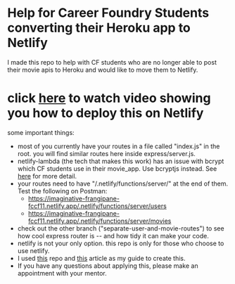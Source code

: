 # Help for Career Foundry Students converting their Heroku app to Netlify

I made this repo to help with CF students who are no longer able to post their movie apis to Heroku and would like to move them to Netlify.

# click [here](https://www.loom.com/share/528e9fb968114735b53d09ab518e477e) to watch video showing you how to deploy this on Netlify

some important things: 
- most of you currently have your routes in a file called "index.js" in the root.  you will find similar routes here inside express/server.js.
- netlify-lambda (the tech that makes this work) has an issue with bcrypt which CF students use in their movie_app.  Use bcryptjs instead. See [here](https://github.com/netlify/netlify-lambda/issues/132) for more detail.
- your routes need to have "/.netlify/functions/server/" at the end of them.  Test the following on Postman:
	- https://imaginative-frangipane-fccf11.netlify.app/.netlify/functions/server/users
	- https://imaginative-frangipane-fccf11.netlify.app/.netlify/functions/server/movies
- check out the other branch ("separate-user-and-movie-routes") to see how cool express router is -- and how tidy it can make your code.
- netlify is not your only option.  this repo is only for those who choose to use netlify.
- I used [this](https://github.com/neverendingqs/netlify-express/blob/master/server-local.js) repo and [this](https://www.netlify.com/blog/2018/09/13/how-to-run-express.js-apps-with-netlify-functions/) article as my guide to create this.
- If you have any questions about applying this, please make an appointment with your mentor.

